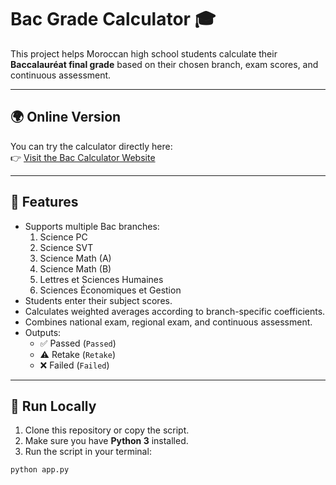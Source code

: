 # Bac Grade Calculator 🎓

This project helps Moroccan high school students calculate their **Baccalauréat final grade** based on their chosen branch, exam scores, and continuous assessment.  

---

## 🌍 Online Version

You can try the calculator directly here:  
👉 [Visit the Bac Calculator Website](https://your-website-link.com)  


---

## 📌 Features
- Supports multiple Bac branches:
  1. Science PC  
  2. Science SVT  
  3. Science Math (A)  
  4. Science Math (B)  
  5. Lettres et Sciences Humaines  
  6. Sciences Économiques et Gestion  
- Students enter their subject scores.  
- Calculates weighted averages according to branch-specific coefficients.  
- Combines national exam, regional exam, and continuous assessment.  
- Outputs:
  - ✅ Passed (`Passed`)  
  - ⚠️ Retake (`Retake`)  
  - ❌ Failed (`Failed`)  

---

## 🚀 Run Locally

1. Clone this repository or copy the script.  
2. Make sure you have **Python 3** installed.  
3. Run the script in your terminal:

```bash
python app.py
